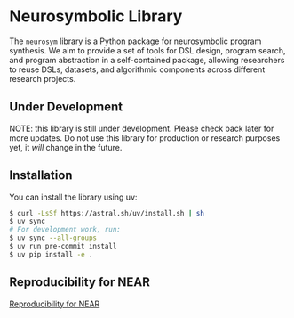 
# Neurosymbolic Library

The `neurosym` library is a Python package for neurosymbolic program synthesis. We aim to provide a set of tools for DSL design, program search, and program abstraction in a self-contained package, allowing researchers to reuse DSLs, datasets, and algorithmic components across different research projects.


## Under Development

NOTE: this library is still under development. Please check back later for more updates. Do not use this library for production or research purposes yet, it *will* change in the future.


## Installation

You can install the library using uv:

```bash
$ curl -LsSf https://astral.sh/uv/install.sh | sh
$ uv sync
# For development work, run:
$ uv sync --all-groups
$ uv run pre-commit install
$ uv pip install -e .
```


## Reproducibility for NEAR

[Reproducibility for NEAR](notebooks/report.md)
